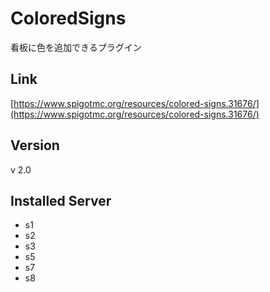 # ColoredSigns
看板に色を追加できるプラグイン

## Link
[https://www.spigotmc.org/resources/colored-signs.31676/](https://www.spigotmc.org/resources/colored-signs.31676/)

## Version
v 2.0

## Installed Server
- s1
- s2
- s3
- s5
- s7
- s8
